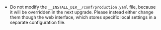 * Do not modify the `__INSTALL_DIR__/conf/production.yaml` file, because it will be overridden in the next upgrade. Please instead either change them though the web interface, which stores specific local settings in a separate configuration file.
